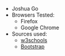 * Joshua Go
* Browsers Tested: 
    * Firefox
    * Google Chrome
* Sources used:
    * [w3schools](https://www.w3schools.com)
    * [Bootstrap](https://getbootstrap.com/docs/4.3/getting-started/introduction/)